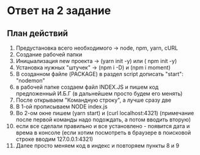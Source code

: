 <p><h1>Ответ на 2 задание</h1></p>

<p><h2>План действий</h2></p>

<p>
<ol>
<li>Предустановка всего необходимого -> node, npm, yarn, cURL</li>
<li>Создание рабочей папки</li>
<li>Иницыализация new проекта -> (yarn init -y) или ( npm init -y) </li>
<li>Установка нужных "штучек" -> (npm i -D) и (npm i moment) </li>
<li>В созданном файле (PACKAGE) в раздел script дописать "start": "nodemon"</li>
<li>в рабочей папке создаем файл INDEX.JS и пишем код предложенный И.Б.Г (в дальнейшем просто будем его менять)</li>
<li>После открываем "Командную строку", а лучше сразу две</li>
<li>В 1-ой прописываем NODE index.js</li>
<li>Во 2-ом окне пишем (yarn start) и (curl localhost:4321) (примечание после первой команды надо подождать, а потом вводить вторую)</li>
<li>если все сделали правильно и все установлено - появится дата и врема в консоле (если хотим посмотреть в браузере в поисковой строке вводим 127.0.0.1:4321)</li>
<li>Далее просто меняем код в индекс и повторяем пункты 8 и 9</li>
</ol>
</p>
